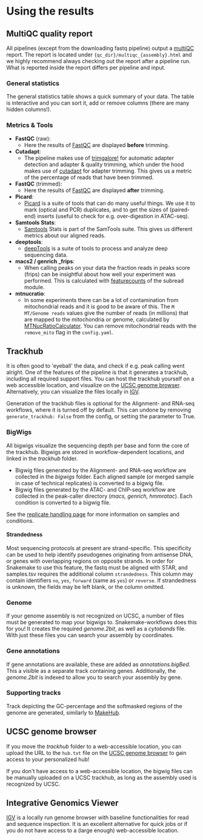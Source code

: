 # Using the results
## MultiQC quality report
All pipelines (except from the downloading fastq pipeline) output a [multiQC](https://multiqc.info/) report. The report is located under `{qc_dir}/multiqc_{assembly}.html` and we highly recommend always checking out the report after a pipeline run. What is reported inside the report differs per pipeline and input.

### General statistics
The general statistics table shows a quick summary of your data. The table is interactive and you can sort it, add or remove columns (there are many hidden columns!).

### Metrics & Tools
* **FastQC** (raw):
  * Here the results of [FastQC](https://www.bioinformatics.babraham.ac.uk/projects/fastqc/) are displayed **before** trimming.
* **Cutadapt**:
  * The pipeline makes use of [trimgalore!](https://www.bioinformatics.babraham.ac.uk/projects/trim_galore/) for automatic adapter detection and adapter & quality trimming, which under the hood makes use of [cutadapt](https://cutadapt.readthedocs.io/en/stable/) for adapter trimming. This gives us a metric of the percentage of reads that have been trimmed.
* **FastQC** (trimmed):
  * Here the results of [FastQC](https://www.bioinformatics.babraham.ac.uk/projects/fastqc/) are displayed **after** trimming.
* **Picard**:
  * [Picard](https://broadinstitute.github.io/picard/) is a suite of tools that can do many useful things. We use it to mark (optical and PCR) duplicates, and to get the sizes of (paired-end) inserts (useful to check for e.g. over-digestion in ATAC-seq).
* **Samtools Stats**:
  * [Samtools](http://www.htslib.org/doc/samtools-1.6.html) Stats is part of the SamTools suite. This gives us different metrics about our aligned reads.
* **deeptools**:
  * [deepTools](https://deeptools.readthedocs.io/en/develop/) is a suite of tools to process and analyze deep sequencing data. 
* **macs2 / genrich _frips**:
  * When calling peaks on your data the fraction reads in peaks score (frips) can be insightful about how well your experiment was performed. This is calculated with [featurecounts](http://subread.sourceforge.net/) of the subread module.
* **mtnucratio**:
  * In some experiments there can be a lot of contamination from mitochondrial reads and it is good to be aware of this. The `M MT/Genome reads` values give the number of reads (in millions) that are mapped to the mitochondria or genome, calculated by [MTNucRatioCalculator](https://github.com/apeltzer/MTNucRatioCalculator). You can remove mitochondrial reads with the `remove_mito` flag in the `config.yaml`.

## Trackhub ##
It is often good to 'eyeball' the data, and check if e.g. peak calling went alright. One of the features of the pipeline is that it generates a trackhub, including all required support files. You can host the trackhub yourself on a web accessible location, and visualize on the [UCSC genome browser](https://genome.ucsc.edu/cgi-bin/hgHubConnect). Alternatively, you can visualize the files locally in [IGV](https://software.broadinstitute.org/software/igv/).

Generation of the trackhub files is optional for the Alignment- and RNA-seq workflows, where it is turned off by default. This can undone by removing `generate_trackhub: False` from the config, or setting the parameter to True.

### BigWigs ###
All bigwigs visualize the sequencing depth per base and form the core of the trackhub. Bigwigs are stored in workflow-dependent locations, and linked in the *trackhub* folder.
- Bigwig files generated by the Alignment- and RNA-seq workflow are collected in the *bigwigs* folder. Each aligned sample (or merged sample in case of technical replicates) is converted to a bigwig file.
- Bigwig files generated by the ATAC- and ChIP-seq workflow are collected in the peak-caller directory (*macs, genrich, hmmratac*). Each condition is converted to a bigwig file.

See the [replicate handling page](https://github.com/vanheeringen-lab/snakemake-workflows/wiki/Replicate-handling) for more information on samples and conditions.

#### Strandedness ####
Most sequencing protocols at present are strand-specific. This specificity can be used to help identify pseudogenes originating from antisense DNA, or genes with overlapping regions on opposite strands. In order for Snakemake to use this feature, the fastq must be aligned with STAR, and samples.tsv requires the additional column `strandedness`. This column may contain identifiers `no`, `yes`, `forward` (same as `yes`) or `reverse`. If strandedness is unknown, the fields may be left blank, or the column omitted.

### Genome ###
If your genome assembly is not recognized on UCSC, a number of files must be generated to map your bigwigs to. Snakemake-workflows does this for you! It creates the required *genome.2bit*, as well as a *cytobands* file. With just these files you can search your assembly by coordinates.

### Gene annotations ###
If gene annotations are available, these are added as *annotations.bigBed*. This a visible as a separate track containing genes.
Additionally, the *genome.2bit* is indexed to allow you to search your assembly by gene.

### Supporting tracks ###
Track depicting the GC-percentage and the softmasked regions of the genome are generated, similarly to [MakeHub](https://github.com/Gaius-Augustus/MakeHub).

## UCSC genome browser ##
If you move the *trackhub* folder to a web-accessible location, you can upload the URL to the `hub.txt` file on the [UCSC genome browser](https://genome-euro.ucsc.edu/cgi-bin/hgHubConnect#unlistedHubs) to gain access to your personalized hub!

If you don't have access to a web-accessible location, the bigwig files can be manually uploaded on a UCSC trackhub, as long as the assembly used is recognized by UCSC. 

## Integrative Genomics Viewer ##
[IGV](https://software.broadinstitute.org/software/igv/) is a locally run genome browser with baseline functionalities for read and sequence inspection. It is an excellent alternative for quick jobs or if you do not have access to a (large enough) web-accessible location.
